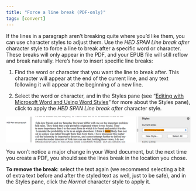 ```yaml
---
title: "Force a line break (PDF-only)"
tags: [convert]
---
```

 
<html><body><section data-type="chapter" class="hsecchapter" data-hederis-type="hsecchapter" id="force-line-break" data-pi-attrs="id: force-line-break; data-tags: convert;" role="doc-chapter" data-tags="convert" data-author-name=" " data-book-title=" " title="Force a line break (PDF-only)"><p class="hblkp" data-hederis-type="hblkp" id="pgLo4Dwph">If the lines in a paragraph aren&#8217;t breaking quite where you&#8217;d like them, you can use character styles to adjust them. Use the <em data-hederis-type="hspanem" id="pz9pCyDjX">HED SPAN Line break after</em> character style to force a line to break after a specific word or character. These breaks will only appear in the PDF, and your EPUB file will still reflow and break naturally. Here&#8217;s how to insert specific line breaks: </p><ol class="hwprnumlist" data-hederis-type="hwprnumlist" id="pxMSeLVlJ"><li class="hblkoli" data-hederis-type="hblkoli" id="liiuVDyc8h"><p class="hblkoli" data-hederis-type="hblklip" id="pPpYiHBAt">Find the word or character that you want the line to break after. This character will appear at the end of the current line, and any text following it will appear at the beginning of a new line.</p></li><li class="hblkoli" data-hederis-type="hblkoli" id="liizNTlXpk"><p class="hblkoli" data-hederis-type="hblklip" id="pR5hYZ5nU">Select the word or character, and in the Styles pane (see &#8220;<a href="{% link _docs/fine-tune-styles.md %}" data-hederis-type="hspana" id="poQuhLVYu"><span class="Hyperlink" data-hederis-type="hspnspan" id="pCnDxM2Kv">Editing with Microsoft Word and Using Word Styles</span></a>&#8221; for more about the Styles pane), click to apply the <em class="hspanem" data-hederis-type="hspanem" id="pARNC48S1">HED SPAN Line break after </em>character style<em class="hspanem" data-hederis-type="hspanem" id="pF9AyOLJA">.</em></p></li></ol><img data-hederis-type="hblkimg" class="hblkimg" id="pKXpGZWjj" src="/images/forcelinebr.png" data-img-src="/images/forcelinebr.png"/><p class="hblkp" data-hederis-type="hblkp" id="p7s1DbD4M">You won&#8217;t notice a major change in your Word document, but the next time you create a PDF, you should see the lines break in the location you chose.</p><p class="hblkp" data-hederis-type="hblkp" id="piau8PT3f"><strong data-hederis-type="hspanstrong" id="pMdqfPhKQ">To remove the break</strong>: select the text again (we recommend selecting a bit of extra text before and after the styled text as well, just to be safe), and in the Styles pane, click the <em class="hspanem" data-hederis-type="hspanem" id="p7MR7RgXQ">Normal</em> character style to apply it.</p></section></body></html>
